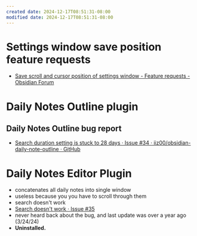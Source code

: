 ```yaml
---
created date: 2024-12-17T08:51:31-08:00
modified date: 2024-12-17T08:51:31-08:00
---
```

# Settings window save position feature requests
- [Save scroll and cursor position of settings window - Feature requests - Obsidian Forum](https://forum.obsidian.md/t/save-scroll-and-cursor-position-of-settings-window/71537)
# Daily Notes Outline plugin
## Daily Notes Outline bug report
- [Search duration setting is stuck to 28 days · Issue #34 · iiz00/obsidian-daily-note-outline · GitHub](https://github.com/iiz00/obsidian-daily-note-outline/issues/34)
# Daily Notes Editor Plugin
- concatenates all daily notes into single window
- useless because you you have to scroll through them
- search doesn't work
- [Search doesn't work · Issue #35 ](https://github.com/Quorafind/Obsidian-Daily-Notes-Editor/issues/35)
- never heard back about the bug, and last update was over a year ago (3/24/24)
- **Uninstalled.**